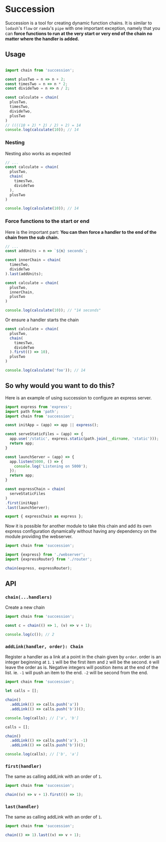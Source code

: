 # Succession

Succession is a tool for creating dynamic function chains. It is similar to `lodash`'s `flow`
or `ramda`'s `pipe` with one important exception, namely that you can **force functions to run
at the very start or very end of the chain no matter where the handler is added.**

## Usage

```js

import chain from 'succession';

const plusTwo = n => n + 2;
const timesTwo = n => n * 2;
const divideTwo = n => n / 2;

const calculate = chain(
  plusTwo,
  timesTwo,
  divideTwo,
  plusTwo
)
// ((((10 + 2) * 2) / 2) + 2) = 14
console.log(calculate(10)); // 14

```

### Nesting

Nesting also works as expected

```js
// ...
const calculate = chain(
  plusTwo,
  chain(
    timesTwo,
    divideTwo
  ),
  plusTwo
)

console.log(calculate(10)); // 14
```

### Force functions to the start or end

Here is the important part: **You can then force a handler to the end of the chain from the sub chain.**

```js
// ...
const addUnits = n => `${n} seconds`;

const innerChain = chain(
  timesTwo,
  divideTwo
).last(addUnits);

const calculate = chain(
  plusTwo,
  innerChain,
  plusTwo
)

console.log(calculate(10)); // "14 seconds"
```

Or ensure a handler starts the chain

```js
const calculate = chain(
  plusTwo,
  chain(
    timesTwo,
    divideTwo
  ).first(() => 10),
  plusTwo
)

console.log(calculate('foo')); // 14
```

## So why would you want to do this?

Here is an example of using succession to configure an express server.

```js
import express from 'express';
import path from 'path';
import chain from 'succession';

const initApp = (app) => app || express();

const serveStaticFiles = (app) => {
  app.use('/static', express.static(path.join(__dirname, 'static')));
  return app;
}

const launchServer = (app) => {
  app.listen(5000, () => {
    console.log('Listening on 5000');
  });
  return app;
}

const expressChain = chain(
  serveStaticFiles
)
.first(initApp)
.last(launchServer);

export { expressChain as express };
```


Now it is possible for another module to take this chain and add its own express
configuration dynamically without having any dependency on the module providing
the webserver.

```js
import chain from 'succession';

import {express} from './webserver';
import {expressRouter} from './router';

chain(express, expressRouter);
```

## API

### `chain(...handlers)`

Create a new chain

```js
import chain from 'succession';

const c = chain(() => 1, (v) => v + 1);

console.log(c()); // 2
```

### `addLink(handler, order): Chain`

Register a handler as a link at a point in the chain given by `order`. order is an integer beginning at `1`.
`1` will be the first item and `2` will be the second. `0` will leave the order as is.
Negative integers will position items at the end of the list. ie. `-1` will push an item to the end. `-2`
will be second from the end.

```js
import chain from 'succession';

let calls = [];

chain()
  .addLink(() => calls.push('a'))
  .addLink(() => calls.push('b'))();

console.log(calls); // ['a', 'b']

calls = [];

chain()
  .addLink(() => calls.push('a'), -1)
  .addLink(() => calls.push('b'))();

console.log(calls); // ['b', 'a']

```

### `first(handler)`

The same as calling addLink with an order of `1`.

```js
import chain from 'succession';

chain((v) => v + 1).first(() => 1);
```

### `last(handler)`

The same as calling addLink with an order of `1`.

```js
import chain from 'succession';

chain(() => 1).last((v) => v + 1);
```
